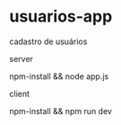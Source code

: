 # usuarios-app
cadastro de usuários

server 

npm-install && node app.js

client

npm-install && npm run dev
